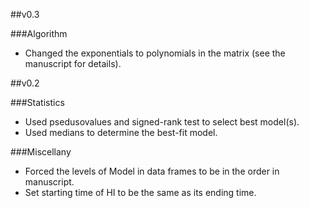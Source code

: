 ##v0.3

###Algorithm
* Changed the exponentials to polynomials in the matrix (see the manuscript for details).


##v0.2

###Statistics
* Used psedusovalues and signed-rank test to select best model(s).
* Used medians to determine the best-fit model.

###Miscellany
* Forced the levels of Model in data frames to be in the order in manuscript.
* Set starting time of HI to be the same as its ending time.

